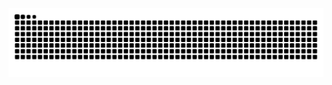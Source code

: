 <picture>
  <source media="(prefers-color-scheme: dark)" srcset="https://raw.githubusercontent.com/huntermacias/huntermacias/output/github-contribution-grid-snake-dark.svg">
  <source media="(prefers-color-scheme: light)" srcset="https://raw.githubusercontent.com/huntermacias/huntermacias/output/github-contribution-grid-snake.svg">
  <img alt="github contribution grid snake animation" src="https://raw.githubusercontent.com/huntermacias/huntermacias/output/github-contribution-grid-snake.svg">
</picture>

